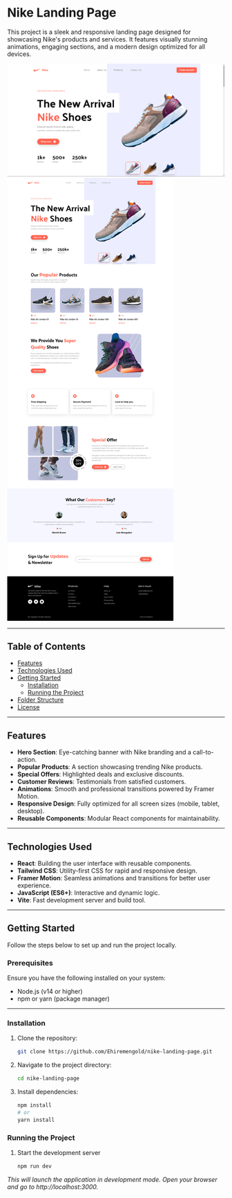 # Nike Landing Page

This project is a sleek and responsive landing page designed for showcasing Nike's products and services. It features visually stunning animations, engaging sections, and a modern design optimized for all devices.

![Nike Hero](./src/assets/hero.png)
![Nike Landing Page](./src/assets/full-website.png)

---

## Table of Contents
- [Features](#features)
- [Technologies Used](#technologies-used)
- [Getting Started](#getting-started)
  - [Installation](#installation)
  - [Running the Project](#running-the-project)
- [Folder Structure](#folder-structure)
- [License](#license)

---

## Features
- **Hero Section**: Eye-catching banner with Nike branding and a call-to-action.
- **Popular Products**: A section showcasing trending Nike products.
- **Special Offers**: Highlighted deals and exclusive discounts.
- **Customer Reviews**: Testimonials from satisfied customers.
- **Animations**: Smooth and professional transitions powered by Framer Motion.
- **Responsive Design**: Fully optimized for all screen sizes (mobile, tablet, desktop).
- **Reusable Components**: Modular React components for maintainability.

---

## Technologies Used
- **React**: Building the user interface with reusable components.
- **Tailwind CSS**: Utility-first CSS for rapid and responsive design.
- **Framer Motion**: Seamless animations and transitions for better user experience.
- **JavaScript (ES6+)**: Interactive and dynamic logic.
- **Vite**: Fast development server and build tool.

---

## Getting Started

Follow the steps below to set up and run the project locally.

### Prerequisites
Ensure you have the following installed on your system:
- Node.js (v14 or higher)
- npm or yarn (package manager)

---

### Installation
1. Clone the repository:
   ```bash
   git clone https://github.com/Ehiremengold/nike-landing-page.git

2. Navigate to the project directory:
    ```bash
    cd nike-landing-page

3. Install dependencies:
    ```bash
    npm install
    # or
    yarn install

### Running the Project
1. Start the development server
    ```bash
    npm run dev
_This will launch the application in development mode. Open your browser and go to http://localhost:3000._